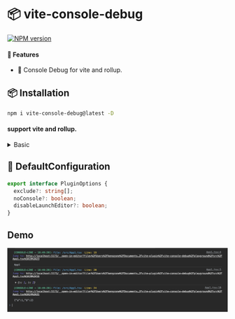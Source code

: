 # 📦 vite-console-debug

[![NPM version](https://img.shields.io/npm/v/vite-console-debug?color=a1b858&label=)](https://www.npmjs.com/package/vite-console-debug)

#### 🌈 Features

- 🍰 Console Debug for vite and rollup.

## 📦 Installation

```bash
npm i vite-console-debug@latest -D
```

#### support vite and rollup.

<details>
<summary>Basic</summary><br>

```ts
import { defineConfig } from 'vite';
import react from '@vitejs/plugin-react';
import ConsoleDebug from 'vite-console-debug/vite';
// https://vitejs.dev/config/
export default defineConfig({
  plugins: [react(), ConsoleDebug()],
});
```

<br></details>

## 🌸 DefaultConfiguration

```typescript
export interface PluginOptions {
  exclude?: string[];
  noConsole?: boolean;
  disableLaunchEditor?: boolean;
}
```

## Demo

![demo](./assets/demo.png)
